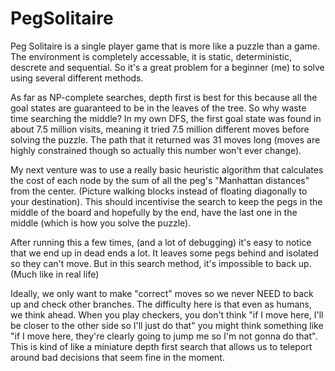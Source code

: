 # PegSolitaire
Peg Solitaire is a single player game that is more like a puzzle than a game. The environment is 
completely accessable, it is static, deterministic, descrete and sequential. So it's a great problem 
for a beginner (me) to solve using several different methods.

As far as NP-complete searches, depth first is best for this because all the goal states are guaranteed 
to be in the leaves of the tree. So why waste time searching the middle? In my own DFS, the first goal
state was found in about 7.5 million visits, meaning it tried 7.5 million different moves before solving the
puzzle. The path that it returned was 31 moves long (moves are highly constrained though so actually
this number won't ever change).

My next venture was to use a really basic heuristic algorithm that calculates the cost of each node by 
the sum of all the peg's "Manhattan distances" from the center. (Picture walking blocks instead of 
floating diagonally to your destination). This should incentivise the search to keep the pegs in the middle 
of the board and hopefully by the end, have the last one in the middle (which is how you solve the puzzle).

After running this a few times, (and a lot of debugging) it's easy to notice that we end up in dead ends a 
lot. It leaves some pegs behind and isolated so they can't move. But in this search method, it's impossible 
to back up. (Much like in real life)

Ideally, we only want to make "correct" moves so we never NEED to back up and check other branches. 
The difficulty here is that even as humans, we think ahead. When you play checkers, you don't think 
"if I move here, I'll be closer to the other side so I'll just do that" you might think something like "if I move here, 
they're clearly going to jump me so I'm not gonna do that". This is kind of like a miniature depth first search 
that allows us to teleport around bad decisions that seem fine in the moment.
